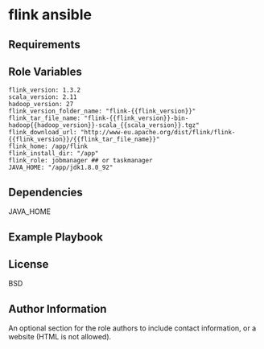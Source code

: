 flink ansible
=========


Requirements
------------

Role Variables
--------------
```
flink_version: 1.3.2
scala_version: 2.11
hadoop_version: 27
flink_version_folder_name: "flink-{{flink_version}}"
flink_tar_file_name: "flink-{{flink_version}}-bin-hadoop{{hadoop_version}}-scala_{{scala_version}}.tgz"
flink_download_url: "http://www-eu.apache.org/dist/flink/flink-{{flink_version}}/{{flink_tar_file_name}}"
flink_home: /app/flink
flink_install_dir: "/app"
flink_role: jobmanager ## or taskmanager
JAVA_HOME: "/app/jdk1.8.0_92"
```

Dependencies
------------

JAVA_HOME

Example Playbook
----------------

License
-------

BSD

Author Information
------------------

An optional section for the role authors to include contact information, or a website (HTML is not allowed).
